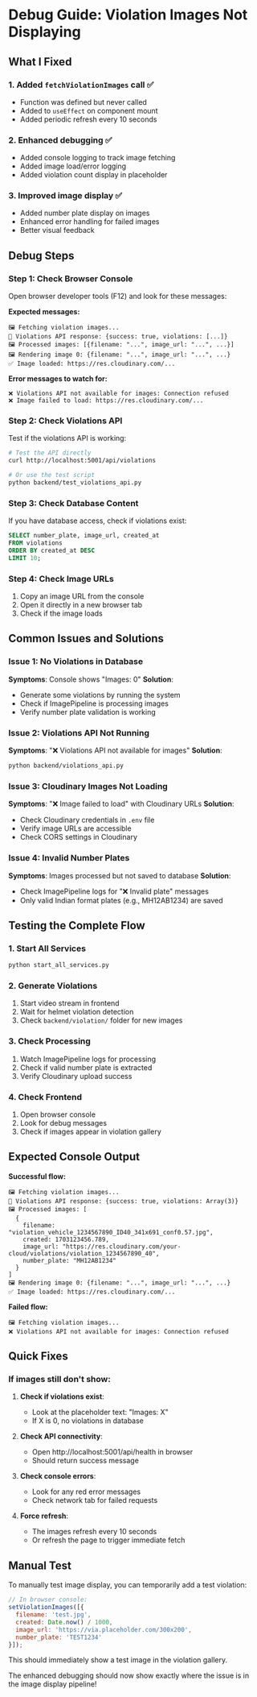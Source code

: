 # Debug Guide: Violation Images Not Displaying

## What I Fixed

### 1. **Added `fetchViolationImages` call** ✅
- Function was defined but never called
- Added to `useEffect` on component mount
- Added periodic refresh every 10 seconds

### 2. **Enhanced debugging** ✅
- Added console logging to track image fetching
- Added image load/error logging
- Added violation count display in placeholder

### 3. **Improved image display** ✅
- Added number plate display on images
- Enhanced error handling for failed images
- Better visual feedback

## Debug Steps

### Step 1: Check Browser Console

Open browser developer tools (F12) and look for these messages:

**Expected messages:**
```
🖼️ Fetching violation images...
📡 Violations API response: {success: true, violations: [...]}
🖼️ Processed images: [{filename: "...", image_url: "...", ...}]
🖼️ Rendering image 0: {filename: "...", image_url: "...", ...}
✅ Image loaded: https://res.cloudinary.com/...
```

**Error messages to watch for:**
```
❌ Violations API not available for images: Connection refused
❌ Image failed to load: https://res.cloudinary.com/...
```

### Step 2: Check Violations API

Test if the violations API is working:

```bash
# Test the API directly
curl http://localhost:5001/api/violations

# Or use the test script
python backend/test_violations_api.py
```

### Step 3: Check Database Content

If you have database access, check if violations exist:

```sql
SELECT number_plate, image_url, created_at 
FROM violations 
ORDER BY created_at DESC 
LIMIT 10;
```

### Step 4: Check Image URLs

1. Copy an image URL from the console
2. Open it directly in a new browser tab
3. Check if the image loads

## Common Issues and Solutions

### Issue 1: No Violations in Database
**Symptoms**: Console shows "Images: 0"
**Solution**: 
- Generate some violations by running the system
- Check if ImagePipeline is processing images
- Verify number plate validation is working

### Issue 2: Violations API Not Running
**Symptoms**: "❌ Violations API not available for images"
**Solution**:
```bash
python backend/violations_api.py
```

### Issue 3: Cloudinary Images Not Loading
**Symptoms**: "❌ Image failed to load" with Cloudinary URLs
**Solution**:
- Check Cloudinary credentials in `.env` file
- Verify image URLs are accessible
- Check CORS settings in Cloudinary

### Issue 4: Invalid Number Plates
**Symptoms**: Images processed but not saved to database
**Solution**:
- Check ImagePipeline logs for "❌ Invalid plate" messages
- Only valid Indian format plates (e.g., MH12AB1234) are saved

## Testing the Complete Flow

### 1. Start All Services
```bash
python start_all_services.py
```

### 2. Generate Violations
1. Start video stream in frontend
2. Wait for helmet violation detection
3. Check `backend/violation/` folder for new images

### 3. Check Processing
1. Watch ImagePipeline logs for processing
2. Check if valid number plate is extracted
3. Verify Cloudinary upload success

### 4. Check Frontend
1. Open browser console
2. Look for debug messages
3. Check if images appear in violation gallery

## Expected Console Output

**Successful flow:**
```
🖼️ Fetching violation images...
📡 Violations API response: {success: true, violations: Array(3)}
🖼️ Processed images: [
  {
    filename: "violation_vehicle_1234567890_ID40_341x691_conf0.57.jpg",
    created: 1703123456.789,
    image_url: "https://res.cloudinary.com/your-cloud/violations/violation_1234567890_40",
    number_plate: "MH12AB1234"
  }
]
🖼️ Rendering image 0: {filename: "...", image_url: "...", ...}
✅ Image loaded: https://res.cloudinary.com/...
```

**Failed flow:**
```
🖼️ Fetching violation images...
❌ Violations API not available for images: Connection refused
```

## Quick Fixes

### If images still don't show:

1. **Check if violations exist**:
   - Look at the placeholder text: "Images: X"
   - If X is 0, no violations in database

2. **Check API connectivity**:
   - Open http://localhost:5001/api/health in browser
   - Should return success message

3. **Check console errors**:
   - Look for any red error messages
   - Check network tab for failed requests

4. **Force refresh**:
   - The images refresh every 10 seconds
   - Or refresh the page to trigger immediate fetch

## Manual Test

To manually test image display, you can temporarily add a test violation:

```javascript
// In browser console:
setViolationImages([{
  filename: 'test.jpg',
  created: Date.now() / 1000,
  image_url: 'https://via.placeholder.com/300x200',
  number_plate: 'TEST1234'
}]);
```

This should immediately show a test image in the violation gallery.

The enhanced debugging should now show exactly where the issue is in the image display pipeline!
